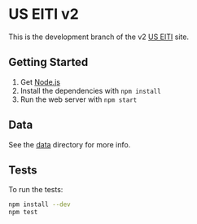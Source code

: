 # US EITI v2
This is the development branch of the v2 [US EITI](https://useiti.doi.gov) site.

## Getting Started
1. Get [Node.js](https://nodejs.org)
2. Install the dependencies with `npm install`
3. Run the web server with `npm start`

## Data
See the [data](data/) directory for more info.

## Tests
To run the tests:

```sh
npm install --dev
npm test
```
